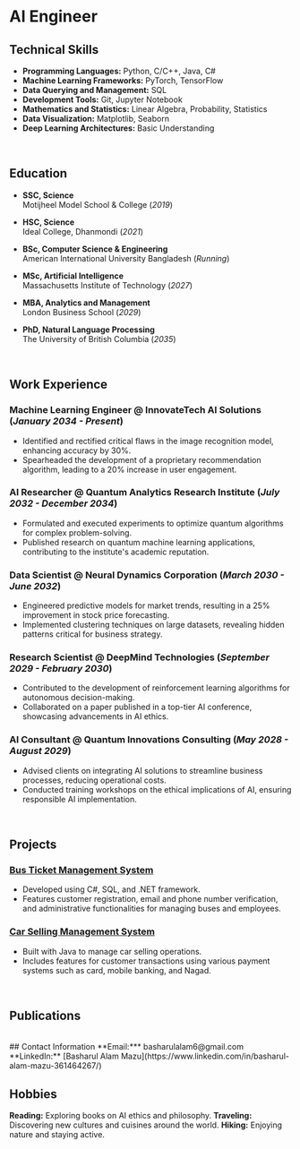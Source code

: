 # AI Engineer

## Technical Skills
- **Programming Languages:** Python, C/C++, Java, C#
- **Machine Learning Frameworks:** PyTorch, TensorFlow
- **Data Querying and Management:** SQL
- **Development Tools:** Git, Jupyter Notebook
- **Mathematics and Statistics:** Linear Algebra, Probability, Statistics
- **Data Visualization:** Matplotlib, Seaborn
- **Deep Learning Architectures:** Basic Understanding

<br>

## Education
- **SSC, Science**  
  Motijheel Model School & College (_2019_)

- **HSC, Science**  
  Ideal College, Dhanmondi (_2021_)

- **BSc, Computer Science & Engineering**  
  American International University Bangladesh (_Running_)

- **MSc, Artificial Intelligence**  
  Massachusetts Institute of Technology (_2027_)

- **MBA, Analytics and Management**  
  London Business School (_2029_)

- **PhD, Natural Language Processing**  
  The University of British Columbia (_2035_)

<br>

## Work Experience
### Machine Learning Engineer @ InnovateTech AI Solutions (_January 2034 - Present_)
- Identified and rectified critical flaws in the image recognition model, enhancing accuracy by 30%.
- Spearheaded the development of a proprietary recommendation algorithm, leading to a 20% increase in user engagement.

### AI Researcher @ Quantum Analytics Research Institute (_July 2032 - December 2034_)
- Formulated and executed experiments to optimize quantum algorithms for complex problem-solving.
- Published research on quantum machine learning applications, contributing to the institute's academic reputation.

### Data Scientist @ Neural Dynamics Corporation (_March 2030 - June 2032_)
- Engineered predictive models for market trends, resulting in a 25% improvement in stock price forecasting.
- Implemented clustering techniques on large datasets, revealing hidden patterns critical for business strategy.

### Research Scientist @ DeepMind Technologies (_September 2029 - February 2030_)
- Contributed to the development of reinforcement learning algorithms for autonomous decision-making.
- Collaborated on a paper published in a top-tier AI conference, showcasing advancements in AI ethics.

### AI Consultant @ Quantum Innovations Consulting (_May 2028 - August 2029_)
- Advised clients on integrating AI solutions to streamline business processes, reducing operational costs.
- Conducted training workshops on the ethical implications of AI, ensuring responsible AI implementation.

<br>

## Projects
### [Bus Ticket Management System](https://github.com/Basharul2002/VOVO)
- Developed using C#, SQL, and .NET framework.
- Features customer registration, email and phone number verification, and administrative functionalities for managing buses and employees.

### [Car Selling Management System](https://github.com/Basharul2002/Prestige-Motor-Sales)
- Built with Java to manage car selling operations.
- Includes features for customer transactions using various payment systems such as card, mobile banking, and Nagad.

<br>

## Publications

<br>
## Contact Information
**Email:*** basharulalam6@gmail.com
**LinkedIn:** [Basharul Alam Mazu](https://www.linkedin.com/in/basharul-alam-mazu-361464267/)

## Hobbies
**Reading:** Exploring books on AI ethics and philosophy.
**Traveling:** Discovering new cultures and cuisines around the world.
**Hiking:** Enjoying nature and staying active.
